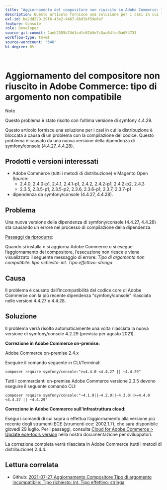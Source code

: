 ```yaml
---
title: "Aggiornamento del compositore non riuscito in Adobe Commerce: tipo di argomento non compatibile"
description: Questo articolo fornisce una soluzione per i casi in cui la distribuzione è bloccata a causa di un problema con la compilazione del codice. Questo problema è causato da una nuova versione della dipendenza di symfony/console (4.4.27, 4.4.28).
exl-id: ba2dd229-29f6-43e2-9467-8bd1bf59e6ef
feature: Console
role: Developer
source-git-commit: 2aeb2355b74d1cdfc62b5e7c5aa04fcd0a654733
workflow-type: tm+mt
source-wordcount: '348'
ht-degree: 0%

---
```


# Aggiornamento del compositore non riuscito in Adobe Commerce: tipo di argomento non compatibile

>[!NOTE]
>
>Questo problema è stato risolto con l’ultima versione di symfony 4.4.29.

Questo articolo fornisce una soluzione per i casi in cui la distribuzione è bloccata a causa di un problema con la compilazione del codice. Questo problema è causato da una nuova versione della dipendenza di symfony/console (4.4.27, 4.4.28).

## Prodotti e versioni interessati

* Adobe Commerce (tutti i metodi di distribuzione) e Magento Open Source:
   * 2.4.0, 2.4.0-p1, 2.4.1, 2.4.1-p1, 2.4.2, 2.4.2-p1, 2.4.2-p2, 2.4.3
   * 2.3.5, 2.3.5-p1, 2.3.5-p2, 2.3.6, 2.3.6-p1, 2.3.7, 2.3.7-p1
* dipendenza da symfony/console (4.4.27, 4.4.28).

## Problema

Una nuova versione della dipendenza di symfony/console (4.4.27, 4.4.28) sta causando un errore nel processo di compilazione della dipendenza.

<u>Passaggi da riprodurre</u>:

Quando si installa o si aggiorna Adobe Commerce o si esegue l’aggiornamento del compositore, l’esecuzione non riesce e viene visualizzato il seguente messaggio di errore:
*Tipo di argomento non compatibile: tipo richiesto: int. Tipo effettivo: stringa*

## Causa

Il problema è causato dall’incompatibilità del codice core di Adobe Commerce con la più recente dipendenza &quot;symfony/console&quot; rilasciata nelle versioni 4.4.27 e 4.4.28.

## Soluzione

Il problema verrà risolto automaticamente una volta rilasciata la nuova versione di symfony/console 4.2.29 (prevista per agosto 2021).

**Correzione in Adobe Commerce on-premise:**

Adobe Commerce on-premise 2.4.x

Eseguire il comando seguente in CLI/Terminal:

``composer require symfony/console:">=4.4.0 <4.4.27 || ~4.4.29"``

Tutti i commercianti on-premise Adobe Commerce versione 2.3.5 devono eseguire il seguente comando CLI:

``composer require symfony/console:"~4.1.0||~4.2.0||~4.3.0||>=4.4.0 <4.4.27 || ~4.4.29"``

**Correzione in Adobe Commerce sull&#39;infrastruttura cloud:**

Esegui i comandi di cui sopra o effettua l’aggiornamento alla versione più recente degli strumenti ECE (strumenti ece: 2002.1.7), che sarà disponibile giovedì 29 luglio. Per i passaggi, consulta [Cloud for Adobe Commerce > Update ece-tools version](https://experienceleague.adobe.com/en/docs/commerce-cloud-service/user-guide/dev-tools/ece-tools/update-package) nella nostra documentazione per sviluppatori.

La correzione completa verrà rilasciata in Adobe Commerce (tutti i metodi di distribuzione) 2.4.4.

## Lettura correlata

* Github: [2021-07-27 Aggiornamento Compositore Tipo di argomento incompatibile: Tipo richiesto: int. Tipo effettivo: stringa](https://github.com/magento/magento2/issues/33595)
